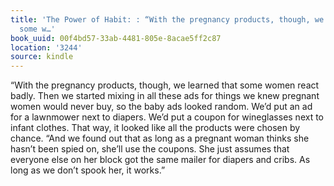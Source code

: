 ```yaml
---
title: 'The Power of Habit: : “With the pregnancy products, though, we learned that
  some w…'
book_uuid: 00f4bd57-33ab-4481-805e-8acae5ff2c87
location: '3244'
source: kindle
---
```


“With the pregnancy products, though, we learned that some women react badly. Then we started mixing in all these ads for things we knew pregnant women would never buy, so the baby ads looked random. We’d put an ad for a lawnmower next to diapers. We’d put a coupon for wineglasses next to infant clothes. That way, it looked like all the products were chosen by chance. “And we found out that as long as a pregnant woman thinks she hasn’t been spied on, she’ll use the coupons. She just assumes that everyone else on her block got the same mailer for diapers and cribs. As long as we don’t spook her, it works.”